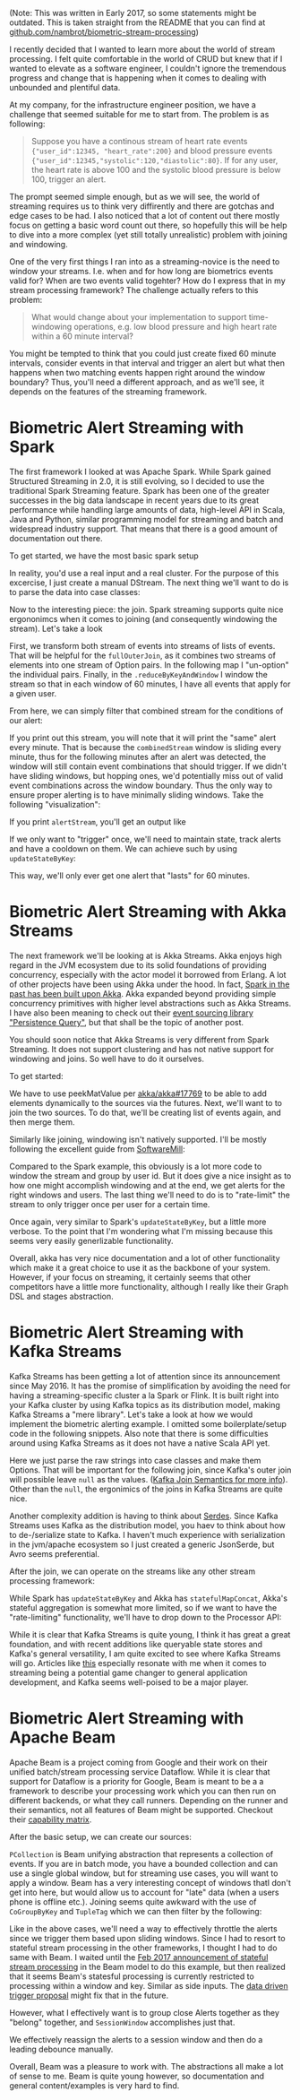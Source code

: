 (Note: This was written in Early 2017, so some statements might be outdated. This is taken straight from the README that you can find at [github.com/nambrot/biometric-stream-processing](https://github.com/nambrot/biometric-stream-processing))

I recently decided that I wanted to learn more about the world of stream processing. I felt quite comfortable in the world of CRUD but knew that if I wanted to elevate as a software engineer, I couldn't ignore the tremendous progress and change that is happening when it comes to dealing with unbounded and plentiful data.

At my company, for the infrastructure engineer position, we have a challenge that seemed suitable for me to start from. The problem is as following:

> Suppose you have a continous stream of heart rate events `{"user_id":12345, "heart_rate":200}` and blood pressure events `{"user_id":12345,"systolic":120,"diastolic":80}`. If for any user, the heart rate is above 100 and the systolic blood pressure is below 100, trigger an alert.

The prompt seemed simple enough, but as we will see, the world of streaming requires us to think very diffirently and there are gotchas and edge cases to be had. I also noticed that a lot of content out there mostly focus on getting a basic word count out there, so hopefully this will be help to dive into a more complex (yet still totally unrealistic) problem with joining and windowing.

One of the very first things I ran into as a streaming-novice is the need to window your streams. I.e. when and for how long are biometrics events valid for? When are two events valid togehter? How do I express that in my stream processing framework? The challenge actually refers to this problem:

> What would change about your implementation to support time-windowing operations, e.g. low blood pressure and high heart rate within a 60 minute interval?

You might be tempted to think that you could just create fixed 60 minute intervals, consider events in that interval and trigger an alert but what then happens when two matching events happen right around the window boundary? Thus, you'll need a different approach, and as we'll see, it depends on the features of the streaming framework.


# Biometric Alert Streaming with Spark

The first framework I looked at was Apache Spark. While Spark gained Structured Streaming in 2.0, it is still evolving, so I decided to use the traditional Spark Streaming feature. Spark has been one of the greater successes in the big data landscape in recent years due to its great performance while handling large amounts of data, high-level API in Scala, Java and Python, similar programming model for streaming and batch and widespread industry support. That means that there is a good amount of documentation out there.

To get started, we have the most basic spark setup

<script src="https://gist.github.com/nambrot/ccc1b33948c6394821f5b748ba763103.js"></script>

In reality, you'd use a real input and a real cluster. For the purpose of this excercise, I just create a manual DStream. The next thing we'll want to do is to parse the data into case classes:

<script src="https://gist.github.com/nambrot/997656bb5eee6809c16182db6c11d70a.js"></script>

Now to the interesting piece: the join. Spark streaming supports quite nice ergononimcs when it comes to joining (and consequently windowing the stream). Let's take a look

<script src="https://gist.github.com/nambrot/7c382120b26d6be0a31f95742e3abc33.js"></script>

First, we transform both stream of events into streams of lists of events. That will be helpful for the `fullOuterJoin`, as it combines two streams of elements into one stream of Option pairs. In the following map I "un-option" the individual pairs. Finally, in the `.reduceByKeyAndWindow` I window the stream so that in each window of 60 minutes, I have all events that apply for a given user.

From here, we can simply filter that combined stream for the conditions of our alert:

<script src="https://gist.github.com/nambrot/126ff92d32d9bb22c06e04a3fe511d8b.js"></script>

If you print out this stream, you will note that it will print the "same" alert every minute. That is because the `combinedStream` window is sliding every minute, thus for the following minutes after an alert was detected, the window will still contain event combinations that should trigger. If we didn't have sliding windows, but hopping ones, we'd potentially miss out of valid event combinations across the window boundary. Thus the only way to ensure proper alerting is to have minimally sliding windows. Take the following "visualization":

<script src="https://gist.github.com/nambrot/e6e1e8c8b6b55f7e3c11ca6299b955d0.js"></script>

If you print `alertStream`, you'll get an output like

<script src="https://gist.github.com/nambrot/26bfcb47a07551e21738bdc515d988b8.js"></script>

If we only want to "trigger" once, we'll need to maintain state, track alerts and have a cooldown on them. We can achieve such by using `updateStateByKey`:

<script src="https://gist.github.com/nambrot/7c719f4215f35dd375701d7b8eb62c12.js"></script>

This way, we'll only ever get one alert that "lasts" for 60 minutes.


# Biometric Alert Streaming with Akka Streams

The next framework we'll be looking at is Akka Streams. Akka enjoys high regard in the JVM ecosystem due to its solid foundations of providing concurrency, especially with the actor model it borrowed from Erlang. A lot of other projects have been using Akka under the hood. In fact, [Spark in the past has been built upon Akka](https://www.quora.com/How-is-Spark-built-on-top-of-the-Akka-toolkit/answer/Ethan-Petuchowski-1). Akka expanded beyond providing simple concurrency primitives with higher level abstractions such as Akka Streams. I have also been meaning to check out their [event sourcing library "Persistence Query"](http://doc.akka.io/docs/akka/2.4/scala/persistence-query.html), but that shall be the topic of another post.

You should soon notice that Akka Streams is very different from Spark Streaming. It does not support clustering and has not native support for windowing and joins. So well have to do it ourselves.

To get started:

<script src="https://gist.github.com/nambrot/c9a5bf4f30ba2bc269eaec61ac880d90.js"></script>

We have to use peekMatValue per [akka/akka#17769](https://github.com/akka/akka/issues/17769) to be able to add elements dynamically to the sources via the futures. Next, we'll want to to join the two sources. To do that, we'll be creating list of events again, and then merge them.

<script src="https://gist.github.com/nambrot/8a08575358adbdbeb60457f24f8a6f31.js"></script>

Similarly like joining, windowing isn't natively supported. I'll be mostly following the excellent guide from [SoftwareMill](https://softwaremill.com/windowing-data-in-akka-streams/):

<script src="https://gist.github.com/nambrot/db47bc9a005b5c7501c648f64337b367.js"></script>

Compared to the Spark example, this obviously is a lot more code to window the stream and group by user id. But it does give a nice insight as to how one might accomplish windowing and at the end, we get alerts for the right windows and users. The last thing we'll need to do is to "rate-limit" the stream to only trigger once per user for a certain time.

<script src="https://gist.github.com/nambrot/cee1e4cf115a80ebadb59638c9bdb4b4.js"></script>

Once again, very similar to Spark's `updateStateByKey`, but a little more verbose. To the point that I'm wondering what I'm missing because this seems very easily generlizable functionality.

Overall, akka has very nice documentation and a lot of other functionality which make it a great choice to use it as the backbone of your system. However, if your focus on streaming, it certainly seems that other competitors have a little more functionality, although I really like their Graph DSL and stages abstraction.

# Biometric Alert Streaming with Kafka Streams

Kafka Streams has been getting a lot of attention since its announcement since May 2016. It has the promise of simplification by avoiding the need for having a streaming-specific cluster a la Spark or Flink. It is built right into your Kafka cluster by using Kafka topics as its distribution model, making Kafka Streams a "mere library". Let's take a look at how we would implement the biometric alerting example. I omitted some boilerplate/setup code in the following snippets. Also note that there is some difficulties around using Kafka Streams as it does not have a native Scala API yet.

<script src="https://gist.github.com/nambrot/6113ef2dfede69d308e200c2401011eb.js"></script>

Here we just parse the raw strings into case classes and make them Options. That will be important for the following join, since Kafka's outer join will possible leave `null` as the values. ([Kafka Join Semantics for more info](https://cwiki.apache.org/confluence/display/KAFKA/Kafka+Streams+Join+Semantics)). Other than the `null`, the ergonimics of the joins in Kafka Streams are quite nice.

<script src="https://gist.github.com/nambrot/50da7eaec92309306457988cb6620b0b.js"></script>

Another complexity addition is having to think about [Serdes](http://docs.confluent.io/3.0.0/streams/developer-guide.html#data-types-and-serialization). Since Kafka Streams uses Kafka as the distribution model, you haev to think about how to de-/serialize state to Kafka. I haven't much experience with serialization in the jvm/apache ecosystem so I just created a generic JsonSerde, but Avro seems preferential.

After the join, we can operate on the streams like any other stream processing framework:

<script src="https://gist.github.com/nambrot/32281aa769a94616085d5a435da320e8.js"></script>

While Spark has `updateStateByKey` and Akka has `statefulMapConcat`, Akka's stateful aggregation is somewhat more limited, so if we want to have the "rate-limiting" functionality, we'll have to drop down to the Processor API:

<script src="https://gist.github.com/nambrot/c450562ae69e2545281d1658a337d44d.js"></script>

While it is clear that Kafka Streams is quite young, I think it has great a great foundation, and with recent additions like queryable state stores and Kafka's general versatility, I am quite excited to see where Kafka Streams will go. Articles like [this](http://why-not-learn-something.blogspot.ch/2016/12/why-and-when-distributed-stream.html?spref=tw) especially resonate with me when it comes to streaming being a potential game changer to general application development, and Kafka seems well-poised to be a major player.

# Biometric Alert Streaming with Apache Beam

Apache Beam is a project coming from Google and their work on their unified batch/stream processing service Dataflow. While it is clear that support for Dataflow is a priority for Google, Beam is meant to be a a framework to describe your processing work which you can then run on different backends, or what they call runners. Depending on the runner and their semantics, not all features of Beam might be supported. Checkout their [capability matrix](https://beam.apache.org/documentation/runners/capability-matrix/).

<script src="https://gist.github.com/nambrot/2fdd58b7fe1bd39c258d28b1d99b5ae6.js"></script>

After the basic setup, we can create our sources:

<script src="https://gist.github.com/nambrot/d3e1252de398b1c3a48b66841d190a46.js"></script>

`PCollection` is Beam unifying abstraction that represents a collection of events. If you are in batch mode, you have a bounded collection and can use a single global window, but for streaming use cases, you will want to apply a window. Beam has a very interesting concept of windows thatI don't get into here, but would allow us to account for "late" data (when a users phone is offline etc.). Joining seems quite awkward with the use of `CoGroupByKey` and `TupleTag` which we can then filter by the following:

<script src="https://gist.github.com/nambrot/feb33858eceeded7e0d41ceef5e25f26.js"></script>

Like in the above cases, we'll need a way to effectively throttle the alerts since we trigger them based upon sliding windows. Since I had to resort to stateful stream processing in the other frameworks, I thought I had to do same with Beam. I waited until the [Feb 2017 announcement of stateful stream processing](https://beam.apache.org/blog/2017/02/13/stateful-processing.html) in the Beam model to do this example, but then realized that it seems Beam's statesful processing is currently restricted to processing within a window and key. Similar as side inputs. The [data driven trigger proposal](https://issues.apache.org/jira/browse/BEAM-101) might fix that in the future.

However, what I effectively want is to group close Alerts together as they "belong" together, and `SessionWindow` accomplishes just that.

<script src="https://gist.github.com/nambrot/c1b62de8a8bc9529f996ee106677901b.js"></script>

We effectively reassign the alerts to a session window and then do a leading debounce manually.

Overall, Beam was a pleasure to work with. The abstractions all make a lot of sense to me. Beam is quite young however, so documentation and general content/examples is very hard to find.

